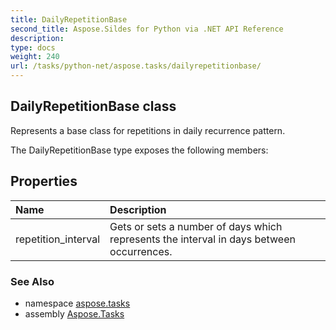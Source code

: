 ```yaml
---
title: DailyRepetitionBase
second_title: Aspose.Sildes for Python via .NET API Reference
description: 
type: docs
weight: 240
url: /tasks/python-net/aspose.tasks/dailyrepetitionbase/
---
```


## DailyRepetitionBase class

Represents a base class for repetitions in daily recurrence pattern.

The DailyRepetitionBase type exposes the following members:
## Properties
| Name | Description |
| :- | :- |
|repetition_interval|Gets or sets a number of days which represents the interval in days between occurrences.|

### See Also

* namespace [aspose.tasks](/tasks/python-net/aspose.tasks/)
* assembly [Aspose.Tasks](/tasks/python-net/)


